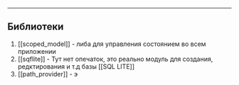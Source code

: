 
----
## Библиотеки

1. [[scoped_model]] - либа для управления состоянием во всем приложении
2. [[sqflite]] - Тут нет опечаток, это реально модуль для создания, редктирования и т.д базы [[SQL LITE]]
3. [[path_provider]] - э